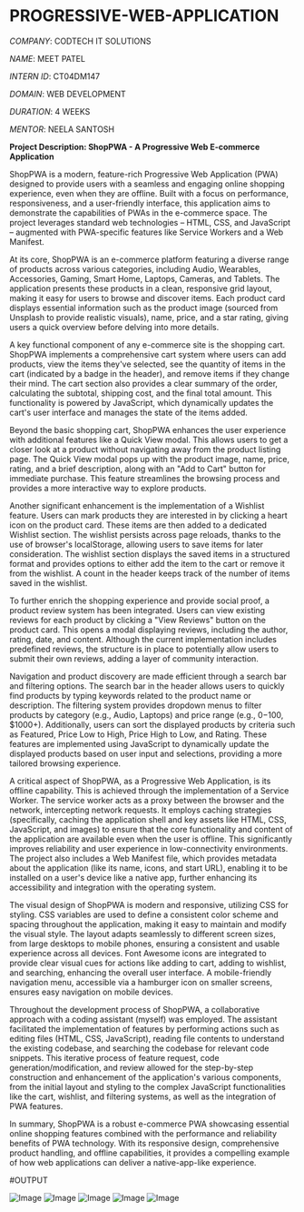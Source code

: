 # PROGRESSIVE-WEB-APPLICATION

*COMPANY*: CODTECH IT SOLUTIONS

*NAME*: MEET PATEL

*INTERN ID*: CT04DM147

*DOMAIN*: WEB DEVELOPMENT

*DURATION*: 4 WEEKS 

*MENTOR*: NEELA SANTOSH

**Project Description: ShopPWA - A Progressive Web E-commerce Application**

ShopPWA is a modern, feature-rich Progressive Web Application (PWA) designed to provide users with a seamless and engaging online shopping experience, even when they are offline. Built with a focus on performance, responsiveness, and a user-friendly interface, this application aims to demonstrate the capabilities of PWAs in the e-commerce space. The project leverages standard web technologies – HTML, CSS, and JavaScript – augmented with PWA-specific features like Service Workers and a Web Manifest.

At its core, ShopPWA is an e-commerce platform featuring a diverse range of products across various categories, including Audio, Wearables, Accessories, Gaming, Smart Home, Laptops, Cameras, and Tablets. The application presents these products in a clean, responsive grid layout, making it easy for users to browse and discover items. Each product card displays essential information such as the product image (sourced from Unsplash to provide realistic visuals), name, price, and a star rating, giving users a quick overview before delving into more details.

A key functional component of any e-commerce site is the shopping cart. ShopPWA implements a comprehensive cart system where users can add products, view the items they've selected, see the quantity of items in the cart (indicated by a badge in the header), and remove items if they change their mind. The cart section also provides a clear summary of the order, calculating the subtotal, shipping cost, and the final total amount. This functionality is powered by JavaScript, which dynamically updates the cart's user interface and manages the state of the items added.

Beyond the basic shopping cart, ShopPWA enhances the user experience with additional features like a Quick View modal. This allows users to get a closer look at a product without navigating away from the product listing page. The Quick View modal pops up with the product image, name, price, rating, and a brief description, along with an "Add to Cart" button for immediate purchase. This feature streamlines the browsing process and provides a more interactive way to explore products.

Another significant enhancement is the implementation of a Wishlist feature. Users can mark products they are interested in by clicking a heart icon on the product card. These items are then added to a dedicated Wishlist section. The wishlist persists across page reloads, thanks to the use of browser's localStorage, allowing users to save items for later consideration. The wishlist section displays the saved items in a structured format and provides options to either add the item to the cart or remove it from the wishlist. A count in the header keeps track of the number of items saved in the wishlist.

To further enrich the shopping experience and provide social proof, a product review system has been integrated. Users can view existing reviews for each product by clicking a "View Reviews" button on the product card. This opens a modal displaying reviews, including the author, rating, date, and content. Although the current implementation includes predefined reviews, the structure is in place to potentially allow users to submit their own reviews, adding a layer of community interaction.

Navigation and product discovery are made efficient through a search bar and filtering options. The search bar in the header allows users to quickly find products by typing keywords related to the product name or description. The filtering system provides dropdown menus to filter products by category (e.g., Audio, Laptops) and price range (e.g., $0-$100, $1000+). Additionally, users can sort the displayed products by criteria such as Featured, Price Low to High, Price High to Low, and Rating. These features are implemented using JavaScript to dynamically update the displayed products based on user input and selections, providing a more tailored browsing experience.

A critical aspect of ShopPWA, as a Progressive Web Application, is its offline capability. This is achieved through the implementation of a Service Worker. The service worker acts as a proxy between the browser and the network, intercepting network requests. It employs caching strategies (specifically, caching the application shell and key assets like HTML, CSS, JavaScript, and images) to ensure that the core functionality and content of the application are available even when the user is offline. This significantly improves reliability and user experience in low-connectivity environments. The project also includes a Web Manifest file, which provides metadata about the application (like its name, icons, and start URL), enabling it to be installed on a user's device like a native app, further enhancing its accessibility and integration with the operating system.

The visual design of ShopPWA is modern and responsive, utilizing CSS for styling. CSS variables are used to define a consistent color scheme and spacing throughout the application, making it easy to maintain and modify the visual style. The layout adapts seamlessly to different screen sizes, from large desktops to mobile phones, ensuring a consistent and usable experience across all devices. Font Awesome icons are integrated to provide clear visual cues for actions like adding to cart, adding to wishlist, and searching, enhancing the overall user interface. A mobile-friendly navigation menu, accessible via a hamburger icon on smaller screens, ensures easy navigation on mobile devices.

Throughout the development process of ShopPWA, a collaborative approach with a coding assistant (myself) was employed. The assistant facilitated the implementation of features by performing actions such as editing files (HTML, CSS, JavaScript), reading file contents to understand the existing codebase, and searching the codebase for relevant code snippets. This iterative process of feature request, code generation/modification, and review allowed for the step-by-step construction and enhancement of the application's various components, from the initial layout and styling to the complex JavaScript functionalities like the cart, wishlist, and filtering systems, as well as the integration of PWA features.

In summary, ShopPWA is a robust e-commerce PWA showcasing essential online shopping features combined with the performance and reliability benefits of PWA technology. With its responsive design, comprehensive product handling, and offline capabilities, it provides a compelling example of how web applications can deliver a native-app-like experience.

#OUTPUT

![Image](https://github.com/user-attachments/assets/bc32c102-4de0-4459-a2bf-d85d4c145a5e)
![Image](https://github.com/user-attachments/assets/f79e1e46-e79f-4ba2-b836-81ddad0a23fc)
![Image](https://github.com/user-attachments/assets/22d49db4-8811-466f-a8e1-59eb51795842)
![Image](https://github.com/user-attachments/assets/632c7a53-aa1d-413d-9210-a5b76be68cc8)
![Image](https://github.com/user-attachments/assets/a38eb924-7f27-4e3a-a0e1-9fdae582929c)
